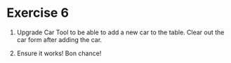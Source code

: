 # Exercise 6

1. Upgrade Car Tool to be able to add a new car to the table. Clear out the car form after adding the car.

2. Ensure it works! Bon chance!
